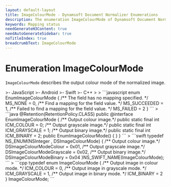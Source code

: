 ```yaml
---
layout: default-layout
title: ImageColourMode - Dynamsoft Document Normalizer Enumerations
description: The enumeration ImageColourMode of Dynamsoft Document Normalizer describes the mapping status of a parsed field.
keywords: Mapping status
needGenerateH3Content: true
needAutoGenerateSidebar: true
noTitleIndex: true
breadcrumbText: ImageColourMode
---
```


# Enumeration ImageColourMode

`ImageColourMode` describes the output colour mode of the normalized image.

<div class="sample-code-prefix template2"></div>
   >- JavaScript
   >- Android
   >- Swift
   >- C++
   >
>
```javascript
enum EnumImageColourMode {
   /** The field has no mapping specified. */
   MS_NONE = 0,
   /** Find a mapping for the field value. */
   MS_SUCCEEDED = 1,
   /** Failed to find a mapping for the field value. */
   MS_FAILED = 2
}
```
>
```java
@Retention(RetentionPolicy.CLASS)
public @interface EnumImageColourMode {
    /** Output colour image.*/
    public static final int ICM_COLOUR = 0;
    /** Output grayscale image.*/
    public static final int ICM_GRAYSCALE = 1;
    /** Output binary image.*/
    public static final int ICM_BINARY = 2;
    public EnumImageColourMode() {
    }
}
```
>
```swift
typedef NS_ENUM(NSInteger , DSImageColourMode)
{
    /** Output colour image.*/
    DSImageColourModeColour = 0x01,
    /** Output grayscale image.*/
    DSImageColourModeGrayscale = 0x02,
    /** Output binary image.*/
    DSImageColourModeBinary = 0x04
}NS_SWIFT_NAME(ImageColourMode);
```
>
```cpp
typedef enum ImageColourMode
{
    /** Output image in colour mode. */
    ICM_COLOUR = 0,    
    /** Output image in grayscale mode. */
    ICM_GRAYSCALE = 1,     
    /** Output image in binary mode. */
    ICM_BINARY = 2
} ImageColourMode;
```
